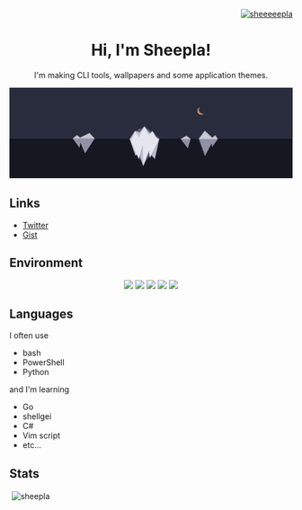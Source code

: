 <p align="right"> <a href="https://twitter.com/sheeeeepla" target="blank"><img src="https://img.shields.io/twitter/follow/sheeeeepla?logo=twitter&style=flat-square" alt="sheeeeepla" /></a> </p>

<h1 align="center">Hi, I'm Sheepla!</h1>

<p align="center">I'm making CLI tools, wallpapers and some application themes.</p>

<img src="./img/banner.png"/>

## Links

- <a href="https://twitter.com/sheeeeepla">Twitter</a>
- <a href="https://gist.github.com/sheepla">Gist</a>

## Environment

<p align="center"><img src="https://img.shields.io/static/v1?label=OS&message=Windows/Arch%20Linux&color=blue&style=flat-square"/> <img src="https://img.shields.io/static/v1?label=WM&message=i3-gaps&color=lightgray&style=flat-square"/> <img src="https://img.shields.io/static/v1?label=Editor&message=Vim/NeoVim&color=green&style=flat-square"/> <img src="https://img.shields.io/static/v1?label=Browser&message=Firefox&color=orange&style=flat-square"/> <img src="https://img.shields.io/static/v1?label=Keyboard&message=HHKB&color=lightgray&style=flat-square"/></p>


## Languages

I often use

- bash
- PowerShell
- Python

and I'm learning

- Go
- shellgei
- C#
- Vim script
- etc...


## Stats

<p>&nbsp;<img align="center" src="https://github-readme-stats.vercel.app/api?username=sheepla&show_icons=true&locale=en&theme=tokyonight" alt="sheepla" href="" /></p>
